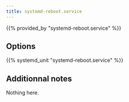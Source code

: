 ```yaml
---
title: systemd-reboot.service
---
```


{{% provided_by "systemd-reboot.service" %}}

## Options

{{% systemd_unit "systemd-reboot.service" %}}

## Additionnal notes

Nothing here.
